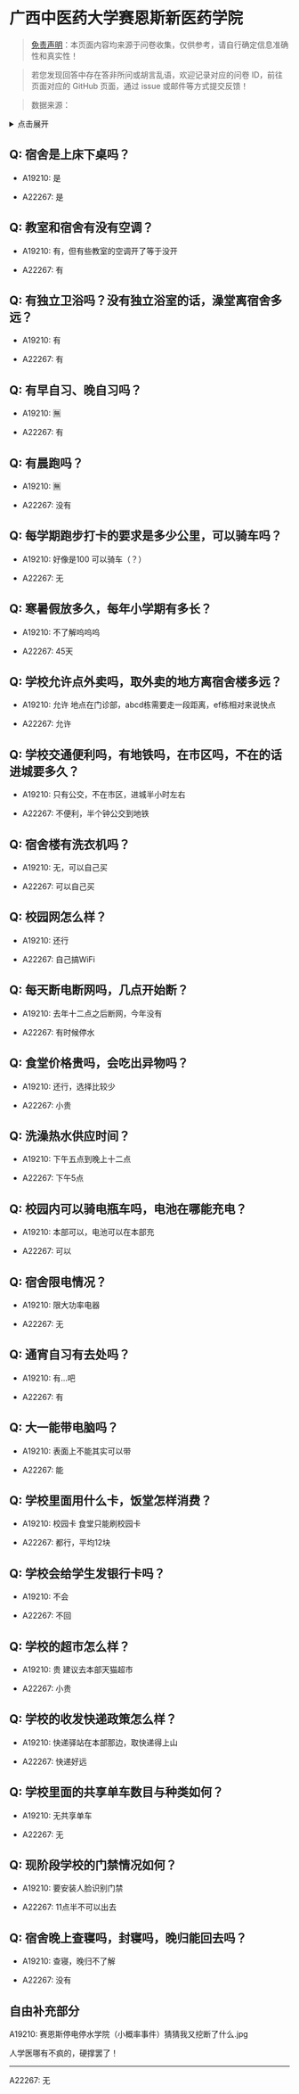 # 广西中医药大学赛恩斯新医药学院

> [免责声明](https://colleges.chat/#_3)：本页面内容均来源于问卷收集，仅供参考，请自行确定信息准确性和真实性！

> 若您发现回答中存在答非所问或胡言乱语，欢迎记录对应的问卷 ID，前往页面对应的 GitHub 页面，通过 issue 或邮件等方式提交反馈！

> 数据来源：

<details><summary>点击展开</summary>
<ul>
<li>A19210: 匿名 (2023 年 06 月)</li>
<li>A22267: 匿名 (2024 年 06 月)</li>
</ul>
</details>

## Q: 宿舍是上床下桌吗？

- A19210: 是

- A22267: 是

## Q: 教室和宿舍有没有空调？

- A19210: 有，但有些教室的空调开了等于没开

- A22267: 有

## Q: 有独立卫浴吗？没有独立浴室的话，澡堂离宿舍多远？

- A19210: 有

- A22267: 有

## Q: 有早自习、晚自习吗？

- A19210: 🈚

- A22267: 有

## Q: 有晨跑吗？

- A19210: 🈚

- A22267: 没有

## Q: 每学期跑步打卡的要求是多少公里，可以骑车吗？

- A19210: 好像是100 可以骑车（？）

- A22267: 无

## Q: 寒暑假放多久，每年小学期有多长？

- A19210: 不了解呜呜呜

- A22267: 45天

## Q: 学校允许点外卖吗，取外卖的地方离宿舍楼多远？

- A19210: 允许 地点在门诊部，abcd栋需要走一段距离，ef栋相对来说快点

- A22267: 允许

## Q: 学校交通便利吗，有地铁吗，在市区吗，不在的话进城要多久？

- A19210: 只有公交，不在市区，进城半小时左右

- A22267: 不便利，半个钟公交到地铁

## Q: 宿舍楼有洗衣机吗？

- A19210: 无，可以自己买

- A22267: 可以自己买

## Q: 校园网怎么样？

- A19210: 还行

- A22267: 自己搞WiFi

## Q: 每天断电断网吗，几点开始断？

- A19210: 去年十二点之后断网，今年没有

- A22267: 有时候停水

## Q: 食堂价格贵吗，会吃出异物吗？

- A19210: 还行，选择比较少

- A22267: 小贵

## Q: 洗澡热水供应时间？

- A19210: 下午五点到晚上十二点

- A22267: 下午5点

## Q: 校园内可以骑电瓶车吗，电池在哪能充电？

- A19210: 本部可以，电池可以在本部充

- A22267: 可以

## Q: 宿舍限电情况？

- A19210: 限大功率电器

- A22267: 无

## Q: 通宵自习有去处吗？

- A19210: 有...吧

- A22267: 有

## Q: 大一能带电脑吗？

- A19210: 表面上不能其实可以带

- A22267: 能

## Q: 学校里面用什么卡，饭堂怎样消费？

- A19210: 校园卡 食堂只能刷校园卡

- A22267: 都行，平均12块

## Q: 学校会给学生发银行卡吗？

- A19210: 不会

- A22267: 不回

## Q: 学校的超市怎么样？

- A19210: 贵 建议去本部天猫超市

- A22267: 小贵

## Q: 学校的收发快递政策怎么样？

- A19210: 快递驿站在本部那边，取快递得上山

- A22267: 快递好远

## Q: 学校里面的共享单车数目与种类如何？

- A19210: 无共享单车

- A22267: 无

## Q: 现阶段学校的门禁情况如何？

- A19210: 要安装人脸识别门禁

- A22267: 11点半不可以出去

## Q: 宿舍晚上查寝吗，封寝吗，晚归能回去吗？

- A19210: 查寝，晚归不了解

- A22267: 没有

## 自由补充部分

A19210: 赛恩斯停电停水学院（小概率事件）猜猜我又挖断了什么.jpg

人学医哪有不疯的，硬撑罢了！

***

A22267: 无